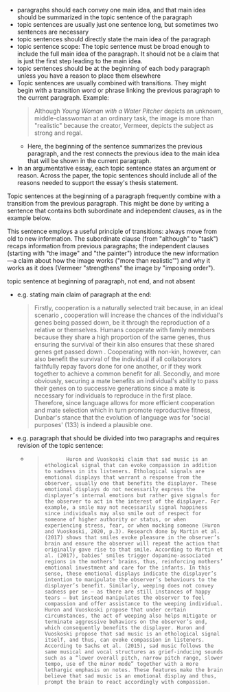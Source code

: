 - paragraphs should each convey one main idea, and that main idea should be summarized in the topic sentence of the paragraph
- topic sentences are usually just one sentence long, but sometimes two sentences are necessary
- topic sentences should directly state the main idea of the paragraph
- topic sentence scope: The topic sentence must be broad enough to include the full main idea of the paragraph. It should not be a claim that is just the first step leading to the main idea.
- topic sentences should be at the beginning of each body paragraph unless you have a reason to place them elsewhere
- Topic sentences are usually combined with transitions. They might begin with a transition word or phrase linking the previous paragraph to the current paragraph. Example:
	> Although _Young Woman with a Water Pitcher_ depicts an unknown, middle-classwoman at an ordinary task, the image is more than "realistic" because the creator, Vermeer, depicts the subject as strong and regal.
	- Here, the beginning of the sentence summarizes the previous paragraph, and the rest connects the previous idea to the main idea that will be shown in the current paragraph.
- In an argumentative essay, each topic sentence states an argument or reason. Across the paper, the topic sentences should include all of the reasons needed to support the essay's thesis statement.

Topic sentences at the beginning of a paragraph frequently combine with a transition from the previous paragraph. This might be done by writing a sentence that contains both subordinate and independent clauses, as in the example below.

This sentence employs a useful principle of transitions: always move from old to new information. The subordinate clause (from "although" to "task") recaps information from previous paragraphs; the independent clauses (starting with "the image" and "the painter") introduce the new information—a claim about how the image works ("more than realistic'") and why it works as it does (Vermeer "strengthens" the image by "imposing order").

topic sentence at beginning of paragraph, not end, and not absent

- e.g. stating main claim of paragraph at the end:
	> Firstly, cooperation is a naturally selected trait  because, in an ideal scenario , cooperation will increase the chances of the individual's genes being passed down, be it through the reproduction of a relative or themselves. Humans cooperate with family members because they share a high proportion of the same genes, thus ensuring the survival of their kin also ensures that these shared genes get passed down . Cooperating with non-kin, however, can also benefit the survival of the individual if all collaborators faithfully repay favors done for one another, or if they work together to achieve a common benefit for all. Secondly, and more obviously, securing a mate benefits an individual's ability to pass their genes on to successive generations since a mate is necessary for individuals to reproduce in the first place. Therefore, since language allows for more efficient cooperation and mate selection which in turn promote reproductive fitness, Dunbar's stance that the evolution of language was for 'social purposes' (133) is indeed a plausible one.

- e.g. paragraph that should be divided into two paragraphs and requires revision of the topic sentence:
	- >            Huron and Vuoskoski claim that sad music is an ethological signal that can evoke compassion in addition to sadness in its listeners. Ethological signals are emotional displays that warrant a response from the observer, usually one that benefits the displayer. These emotional displays do not necessarily express the displayer’s internal emotions but rather give signals for the observer to act in the interest of the displayer. For example, a smile may not necessarily signal happiness since individuals may also smile out of respect for someone of higher authority or status, or when experiencing stress, fear, or when mocking someone (Huron and Vuoskoski, 2020, p.3). Research done by Martin et al. (2017) shows that smiles evoke pleasure in the observer’s brain and ensure the observer will repeat the action that originally gave rise to that smile. According to Martin et al. (2017), babies’ smiles trigger dopamine-associated regions in the mothers’ brains, thus, reinforcing mothers’ emotional investment and care for the infants. In this sense, these emotional displays indicate the displayer’s intention to manipulate the observer’s behaviours to the displayer’s benefit. Similarly, weeping does not convey sadness per se — as there are still instances of happy tears — but instead manipulates the observer to feel compassion and offer assistance to the weeping individual. Huron and Vuoskoski propose that under certain circumstances, the act of weeping also helps mitigate or terminate aggressive behaviors on the observer’s end, which consequently benefits the displayer. Huron and Vuoskoski propose that sad music is an ethological signal itself, and thus, can evoke compassion in listeners. According to Sachs et al. (2015), sad music follows the same musical and vocal structures as grief-inducing sounds such as a “lower overall pitch, narrow pitch range, slower tempo, use of the minor mode” together with a more lethargic emphasis on notes. These features make the brain believe that sad music is an emotional display and thus, prompt the brain to react accordingly with compassion.

